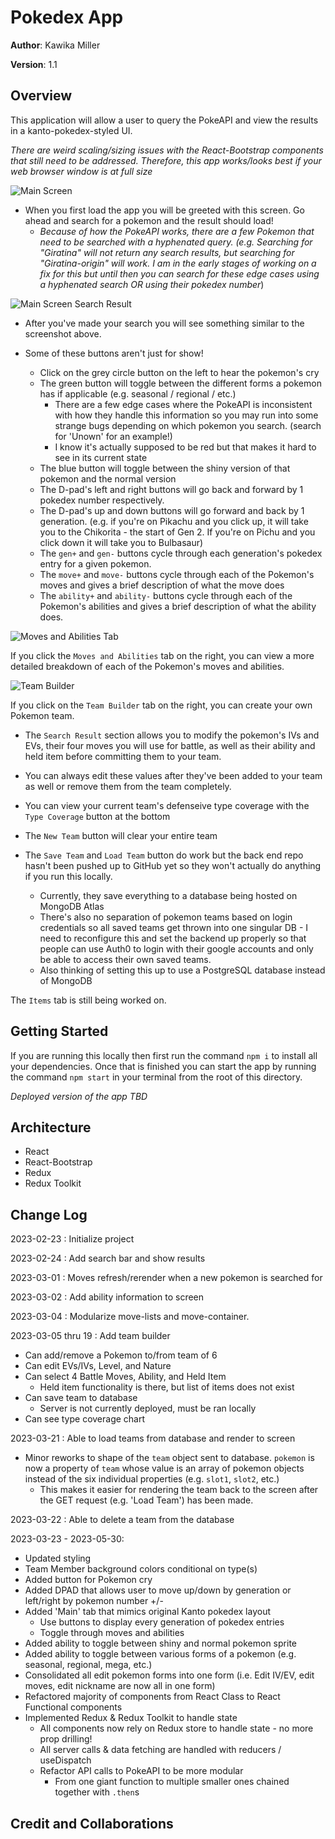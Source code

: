 # Pokedex App

**Author**: Kawika Miller

**Version**: 1.1 

## Overview
This application will allow a user to query the PokeAPI and view the results in a kanto-pokedex-styled UI.

*There are weird scaling/sizing issues with the React-Bootstrap components that still need to be addressed. Therefore, this app works/looks best if your web browser window is at full size*

![Main Screen](./screenshots/mainscreen.JPG)

- When you first load the app you will be greeted with this screen. Go ahead and search for a pokemon and the result should load!
  - *Because of how the PokeAPI works, there are a few Pokemon that need to be searched with a hyphenated query. (e.g. Searching for "Giratina" will not return any search results, but searching for "Giratina-origin" will work. I am in the early stages of working on a fix for this but until then you can search for these edge cases using a hyphenated search OR using their pokedex number*)

![Main Screen Search Result](./screenshots/searchresult.JPG)
- After you've made your search you will see something similar to the screenshot above. 

- Some of these buttons aren't just for show!
  - Click on the grey circle button on the left to hear the pokemon's cry
  - The green button will toggle between the different forms a pokemon has if applicable (e.g. seasonal / regional / etc.)
    - There are a few edge cases where the PokeAPI is inconsistent with how they handle this information so you may run into some strange bugs depending on which pokemon you search. (search for 'Unown' for an example!)
    - I know it's actually supposed to be red but that makes it hard to see in its current state
  - The blue button will toggle between the shiny version of that pokemon and the normal version
  - The D-pad's left and right buttons will go back and forward by 1 pokedex number respectively.
  - The D-pad's up and down buttons will go forward and back by 1 generation. (e.g. if you're on Pikachu and you click up, it will take you to the Chikorita - the start of Gen 2. If you're on Pichu and you click down it will take you to Bulbasaur)
  - The `gen+` and `gen-` buttons cycle through each generation's pokedex entry for a given pokemon.
  - The `move+` and `move-` buttons cycle through each of the Pokemon's moves and gives a brief description of what the move does
  - The `ability+` and `ability-` buttons cycle through each of the Pokemon's abilities and gives a brief description of what the ability does.

![Moves and Abilities Tab](./screenshots/moves%26abilities.JPG)

If you click the `Moves and Abilities` tab on the right, you can view a more detailed breakdown of each of the Pokemon's moves and abilities.

![Team Builder](./screenshots/teambuilder.JPG)

If you click on the `Team Builder` tab on the right, you can create your own Pokemon team.

- The `Search Result` section allows you to modify the pokemon's IVs and EVs, their four moves you will use for battle, as well as their ability and held item before committing them to your team.

- You can always edit these values after they've been added to your team as well or remove them from the team completely.

- You can view your current team's defenseive type coverage with the `Type Coverage` button at the bottom

- The `New Team` button will clear your entire team

- The `Save Team` and `Load Team` button do work but the back end repo hasn't been pushed up to GitHub yet so they won't actually do anything if you run this locally.
  - Currently, they save everything to a database being hosted on MongoDB Atlas
  - There's also no separation of pokemon teams based on login credentials so all saved teams get thrown into one singular DB - I need to reconfigure this and set the backend up properly so that people can use Auth0 to login with their google accounts and only be able to access their own saved teams.
  - Also thinking of setting this up to use a PostgreSQL database instead of MongoDB

The `Items` tab is still being worked on.

## Getting Started
If you are running this locally then first run the command `npm i` to install all your dependencies. Once that is finished you can start the app by running the command `npm start` in your terminal from the root of this directory.

*Deployed version of the app TBD*

## Architecture
- React
- React-Bootstrap
- Redux
- Redux Toolkit

## Change Log
2023-02-23 : Initialize project

2023-02-24 : Add search bar and show results

2023-03-01 : Moves refresh/rerender when a new pokemon is searched for

2023-03-02 : Add ability information to screen

2023-03-04 : Modularize move-lists and move-container.

2023-03-05 thru 19 : Add team builder
- Can add/remove a Pokemon to/from team of 6
- Can edit EVs/IVs, Level, and Nature
- Can select 4 Battle Moves, Ability, and Held Item
  - Held item functionality is there, but list of items does not exist
- Can save team to database
  - Server is not currently deployed, must be ran locally
- Can see type coverage chart

2023-03-21 : Able to load teams from database and render to screen
- Minor reworks to shape of the `team` object sent to database. `pokemon` is now a property of `team` whose value is an array of pokemon objects instead of the six individual properties (e.g. `slot1`, `slot2`, etc.)
  - This makes it easier for rendering the team back to the screen after the GET request (e.g. 'Load Team') has been made.

2023-03-22 : Able to delete a team from the database

2023-03-23 - 2023-05-30:
- Updated styling
- Team Member background colors conditional on type(s)
- Added button for Pokemon cry
- Added DPAD that allows user to move up/down by generation or left/right by pokemon number +/-
- Added 'Main' tab that mimics original Kanto pokedex layout
  - Use buttons to display every generation of pokedex entries
  - Toggle through moves and abilities
- Added ability to toggle between shiny and normal pokemon sprite
- Added ability to toggle between various forms of a pokemon (e.g. seasonal, regional, mega, etc.)
- Consolidated all edit pokemon forms into one form (i.e. Edit IV/EV, edit moves, edit nickname are now all in one form)
- Refactored majority of components from React Class to React Functional components
- Implemented Redux & Redux Toolkit to handle state
  - All components now rely on Redux store to handle state - no more prop drilling!
  - All server calls & data fetching are handled with reducers / useDispatch
  - Refactor API calls to PokeAPI to be more modular
    - From one giant function to multiple smaller ones chained together with `.then`s


## Credit and Collaborations